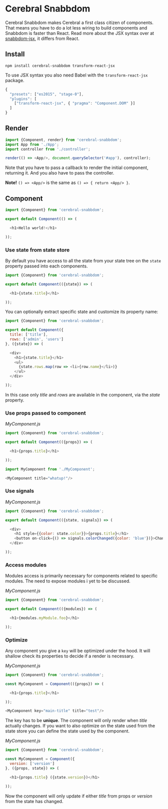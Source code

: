 # Cerebral Snabbdom

Cerebral Snabbdom makes Cerebral a first class citizen of components. That means you have to do a lot less wiring to build components and Snabbdom is faster than React. Read more about the JSX syntax over at [snabbdom-jsx](https://github.com/yelouafi/snabbdom-jsx), it differs from React.

## Install
`npm install cerebral-snabbdom transform-react-jsx`

To use JSX syntax you also need Babel with the `transform-react-jsx` package.

```js
{
  "presets": ["es2015", "stage-0"],
  "plugins": [
    ["transform-react-jsx", { "pragma": "Component.DOM" }]
  ]
}
```

## Render

```js
import {Component, render} from 'cerebral-snabbdom';
import App from './App';
import controller from './controller';

render(() => <App/>, document.querySelector('#app'), controller);
```
Note that you have to pass a callback to render the initial component, returning it. And you also have to pass the controller.

**Note!** `() => <App/>` is the same as `() => { return <App/> }`.

## Component

```js
import {Component} from 'cerebral-snabbdom';

export default Component(() => (

  <h1>Hello world!</h1>

));
```

### Use state from state store
By default you have access to all the state from your state tree on the `state` property passed into each components.

```js
import {Component} from 'cerebral-snabbdom';

export default Component(({state}) => (

  <h1>{state.title}</h1>

));
```

You can optionally extract specific state and customize its property name:

```js
import {Component} from 'cerebral-snabbdom';

export default Component({
  title: ['title'],
  rows: ['admin', 'users']
}, ({state}) => (

  <div>
    <h1>{state.title}</h1>
    <ul>
      {state.rows.map(row => <li>{row.name}</li>)}
    </ul>
  </div>

));
```
In this case only *title* and *rows* are available in the component, via the *state* property.

### Use props passed to component

*MyComponent.js*
```js
import {Component} from 'cerebral-snabbdom';

export default Component(({props}) => (

  <h1>{props.title}</h1>

));
```

```js
import MyComponent from './MyComponent';

<MyComponent title="whatup!"/>
```

### Use signals

*MyComponent.js*
```js
import {Component} from 'cerebral-snabbdom';

export default Component(({state, signals}) => (

  <div>
    <h1 style={{color: state.color}}>{props.title}</h1>
    <button on-click={() => signals.colorChanged({color: 'blue'})}>Change color</button>
  </div>

));
```

### Access modules
Modules access is primarily necessary for components related to specific modules. The need to expose modules i yet to be discussed.

*MyComponent.js*
```js
import {Component} from 'cerebral-snabbdom';

export default Component(({modules}) => (

  <h1>{modules.myModule.foo}</h1>

));
```

### Optimize
Any component you give a `key` will be optimized under the hood. It will shallow check its properties to decide if a render is necessary.

*MyComponent.js*
```js
import {Component} from 'cerebral-snabbdom';

const MyComponent = Component(({props}) => (

  <h1>{props.title}</h1>

));

<MyComponent key="main-title" title="test"/>
```
The key has to be **unique**. The component will only render when *title* actually changes. If you want to also optimize on the state used from the state store you can define the state used by the component.

*MyComponent.js*
```js
import {Component} from 'cerebral-snabbdom';

const MyComponent = Component({
  version: ['version']
}, ({props, state}) => (

  <h1>{props.title} ({state.version})</h1>

));
```
Now the component will only update if either *title* from props or *version* from the state has changed.
